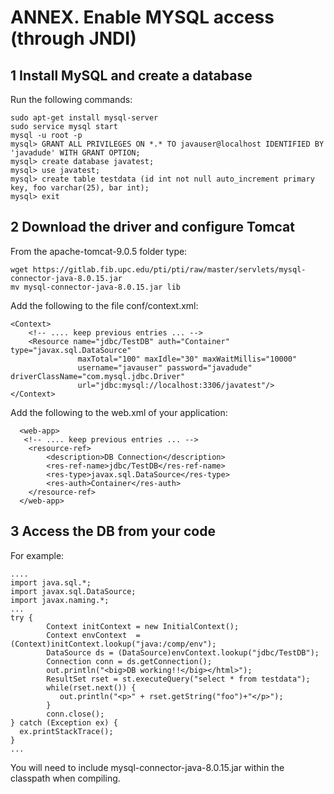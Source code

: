 # ANNEX. Enable MYSQL access (through JNDI)

## 1 Install MySQL and create a database

Run the following commands:

    sudo apt-get install mysql-server 
    sudo service mysql start
    mysql -u root -p
    mysql> GRANT ALL PRIVILEGES ON *.* TO javauser@localhost IDENTIFIED BY 'javadude' WITH GRANT OPTION;
    mysql> create database javatest;
    mysql> use javatest;
    mysql> create table testdata (id int not null auto_increment primary key, foo varchar(25), bar int);
    mysql> exit

## 2 Download the driver and configure Tomcat

From the apache-tomcat-9.0.5 folder type:

    wget https://gitlab.fib.upc.edu/pti/pti/raw/master/servlets/mysql-connector-java-8.0.15.jar
    mv mysql-connector-java-8.0.15.jar lib

Add the following to the file conf/context.xml:

    <Context>
        <!-- .... keep previous entries ... -->
        <Resource name="jdbc/TestDB" auth="Container" type="javax.sql.DataSource"
                   maxTotal="100" maxIdle="30" maxWaitMillis="10000"
                   username="javauser" password="javadude" driverClassName="com.mysql.jdbc.Driver"
                   url="jdbc:mysql://localhost:3306/javatest"/>
    </Context>

Add the following to the web.xml of your application:

      <web-app>
       <!-- .... keep previous entries ... -->
        <resource-ref>
            <description>DB Connection</description>
            <res-ref-name>jdbc/TestDB</res-ref-name>
            <res-type>javax.sql.DataSource</res-type>
            <res-auth>Container</res-auth>
        </resource-ref>
      </web-app>

## 3 Access the DB from your code

For example:

    ....
    import java.sql.*;
    import javax.sql.DataSource;
    import javax.naming.*;
    ...
    try {
            Context initContext = new InitialContext();
            Context envContext  = (Context)initContext.lookup("java:/comp/env");
            DataSource ds = (DataSource)envContext.lookup("jdbc/TestDB");
            Connection conn = ds.getConnection();
            out.println("<big>DB working!!</big></html>");
            ResultSet rset = st.executeQuery("select * from testdata");
            while(rset.next()) {
               out.println("<p>" + rset.getString("foo")+"</p>");
            }
            conn.close();
    } catch (Exception ex) {
      ex.printStackTrace();
    }
    ...

You will need to include mysql-connector-java-8.0.15.jar within the classpath when compiling.



